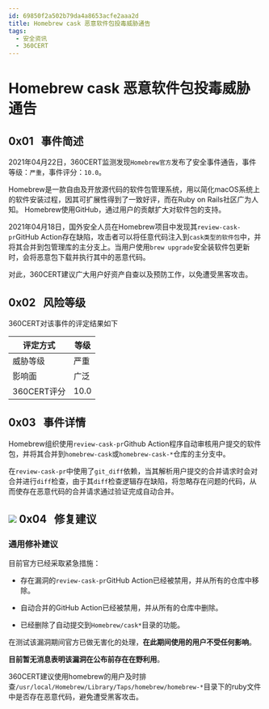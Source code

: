 ```yaml
---
id: 69850f2a502b79da4a8653acfe2aaa2d
title: Homebrew cask 恶意软件包投毒威胁通告
tags: 
  - 安全资讯
  - 360CERT
---
```


# Homebrew cask 恶意软件包投毒威胁通告

 0x01   事件简述
------------


2021年04月22日，360CERT监测发现`Homebrew官方`发布了安全事件通告，事件等级：`严重`，事件评分：`10.0`。

Homebrew是一款自由及开放源代码的软件包管理系统，用以简化macOS系统上的软件安装过程，因其可扩展性得到了一致好评，而在Ruby on Rails社区广为人知。 Homebrew使用GitHub，通过用户的贡献扩大对软件包的支持。

2021年04月18日，国外安全人员在Homebrew项目中发现其`review-cask-pr`GitHub Action存在缺陷，攻击者可以将任意代码注入到`cask类型的软件包`中，并将其合并到包管理库的主分支上。当用户使用`brew upgrade`安全装软件包更新时，会将恶意包下载并执行其中的恶意代码。

对此，360CERT建议广大用户好资产自查以及预防工作，以免遭受黑客攻击。

 0x02   风险等级
------------

360CERT对该事件的评定结果如下



| 评定方式 | 等级 |
| --- | --- |
| 威胁等级 | 严重 |
| 影响面 | 广泛 |
| 360CERT评分 | 10.0 |

 0x03   事件详情
------------

Homebrew组织使用`review-cask-pr`Github Action程序自动审核用户提交的软件包，并将其合并到`homebrew-cask`或`homebrew-cask-*`仓库的主分支中。

在`review-cask-pr`中使用了`git_diff`依赖，当其解析用户提交的合并请求时会对合并进行`diff`检查，由于其`diff`检查逻辑存在缺陷，将忽略存在问题的代码，从而使存在恶意代码的合并请求通过验证完成自动合并。

![](https://p403.ssl.qhimgs4.com/t01c55b8e2ccb62fad7.png) 0x04   修复建议
------------

### 通用修补建议

目前官方已经采取紧急措施：

- 存在漏洞的`review-cask-pr`GitHub Action已经被禁用，并从所有的仓库中移除。

- 自动合并的GitHub Action已经被禁用，并从所有的仓库中删除。

- 已经删除了自动提交到`Homebrew/cask*`目录的功能。

在测试该漏洞期间官方已做无害化的处理，**在此期间使用的用户不受任何影响**。

**目前暂无消息表明该漏洞在公布前存在在野利用**。

360CERT建议使用homebrew的用户及时排查`/usr/local/Homebrew/Library/Taps/homebrew/homebrew-*`目录下的ruby文件中是否存在恶意代码，避免遭受黑客攻击。

